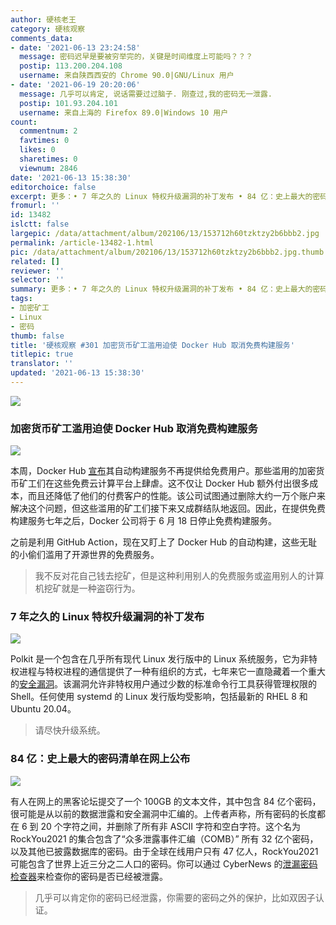 ```yaml
---
author: 硬核老王
category: 硬核观察
comments_data:
- date: '2021-06-13 23:24:58'
  message: 密码迟早是要被穷举完的，关键是时间维度上可能吗？？？
  postip: 113.200.204.108
  username: 来自陕西西安的 Chrome 90.0|GNU/Linux 用户
- date: '2021-06-19 20:20:06'
  message: 几乎可以肯定, 说话需要过过脑子. 刚查过,我的密码无一泄露.
  postip: 101.93.204.101
  username: 来自上海的 Firefox 89.0|Windows 10 用户
count:
  commentnum: 2
  favtimes: 0
  likes: 0
  sharetimes: 0
  viewnum: 2846
date: '2021-06-13 15:38:30'
editorchoice: false
excerpt: 更多：• 7 年之久的 Linux 特权升级漏洞的补丁发布 • 84 亿：史上最大的密码清单在网上公布
fromurl: ''
id: 13482
islctt: false
largepic: /data/attachment/album/202106/13/153712h60tzktzy2b6bbb2.jpg
permalink: /article-13482-1.html
pic: /data/attachment/album/202106/13/153712h60tzktzy2b6bbb2.jpg.thumb.jpg
related: []
reviewer: ''
selector: ''
summary: 更多：• 7 年之久的 Linux 特权升级漏洞的补丁发布 • 84 亿：史上最大的密码清单在网上公布
tags:
- 加密矿工
- Linux
- 密码
thumb: false
title: '硬核观察 #301 加密货币矿工滥用迫使 Docker Hub 取消免费构建服务'
titlepic: true
translator: ''
updated: '2021-06-13 15:38:30'
---
```


![](/data/attachment/album/202106/13/153712h60tzktzy2b6bbb2.jpg)


### 加密货币矿工滥用迫使 Docker Hub 取消免费构建服务


![](/data/attachment/album/202106/13/153732afoo89q4ol4im9lo.jpg)


本周，Docker Hub [宣布](https://www.docker.com/blog/changes-to-docker-hub-autobuilds/)其自动构建服务不再提供给免费用户。那些滥用的加密货币矿工们在这些免费云计算平台上肆虐。这不仅让 Docker Hub 额外付出很多成本，而且还降低了他们的付费客户的性能。该公司试图通过删除大约一万个账户来解决这个问题，但这些滥用的矿工们接下来又成群结队地返回。因此，在提供免费构建服务七年之后，Docker 公司将于 6 月 18 日停止免费构建服务。


之前是利用 GitHub Action，现在又盯上了 Docker Hub 的自动构建，这些无耻的小偷们滥用了开源世界的免费服务。



> 
> 我不反对花自己钱去挖矿，但是这种利用别人的免费服务或盗用别人的计算机挖矿就是一种盗窃行为。
> 
> 
> 


### 7 年之久的 Linux 特权升级漏洞的补丁发布


![](/data/attachment/album/202106/13/153752gjwbjjrksjv48nwn.jpg)


Polkit 是一个包含在几乎所有现代 Linux 发行版中的 Linux 系统服务，它为非特权进程与特权进程的通信提供了一种有组织的方式，七年来它一直隐藏着一个重大的[安全漏洞](https://github.blog/2021-06-10-privilege-escalation-polkit-root-on-linux-with-bug/)。该漏洞允许非特权用户通过少数的标准命令行工具获得管理权限的 Shell。任何使用 systemd 的 Linux 发行版均受影响，包括最新的 RHEL 8 和 Ubuntu 20.04。



> 
> 请尽快升级系统。
> 
> 
> 


### 84 亿：史上最大的密码清单在网上公布


![](/data/attachment/album/202106/13/153809sjqqyt00u93lu3ul.jpg)


有人在网上的黑客论坛提交了一个 100GB 的文本文件，其中包含 84 亿个密码，很可能是从以前的数据泄露和安全漏洞中汇编的。上传者声称，所有密码的长度都在 6 到 20 个字符之间，并删除了所有非 ASCII 字符和空白字符。这个名为 RockYou2021 的集合包含了“众多泄露事件汇编（COMB）” 所有 32 亿个密码，以及其他已披露数据库的密码。由于全球在线用户只有 47 亿人，RockYou2021 可能包含了世界上近三分之二人口的密码。你可以通过 CyberNews 的[泄漏密码检查器](https://cybernews.com/password-leak-check/)来检查你的密码是否已经被泄露。



> 
> 几乎可以肯定你的密码已经泄露，你需要的密码之外的保护，比如双因子认证。
> 
> 
>